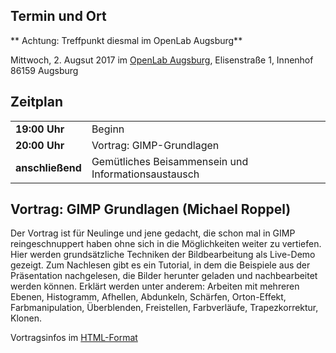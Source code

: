 ## Termin und Ort
** Achtung: Treffpunkt diesmal im OpenLab Augsburg**

Mittwoch, 2. Augsut 2017 im [OpenLab Augsburg](https://openlab-augsburg.de/kontakt/), Elisenstraße 1, Innenhof
86159 Augsburg

## Zeitplan
|||
|-|-|
|__19:00 Uhr__|Beginn|
|__20:00 Uhr__|Vortrag: GIMP-Grundlagen|
|__anschließend__|Gemütliches Beisammensein und Informationsaustausch|

## Vortrag: GIMP Grundlagen (Michael Roppel)

Der Vortrag ist für Neulinge und jene gedacht, die schon mal in GIMP reingeschnuppert 
haben ohne sich in die Möglichkeiten weiter zu vertiefen. Hier werden grundsätzliche 
Techniken der Bildbearbeitung als Live-Demo gezeigt. Zum Nachlesen gibt es ein Tutorial, 
in dem die Beispiele aus der Präsentation nachgelesen, die Bilder herunter geladen und 
nachbearbeitet werden können. Erklärt werden unter anderem: Arbeiten mit mehreren Ebenen, 
Histogramm, Afhellen, Abdunkeln, Schärfen, Orton-Effekt, Farbmanipulation, Überblenden,
 Freistellen, Farbverläufe, Trapezkorrektur, Klonen.
 
 Vortragsinfos im [HTML-Format](/static/GIMP_2017/)